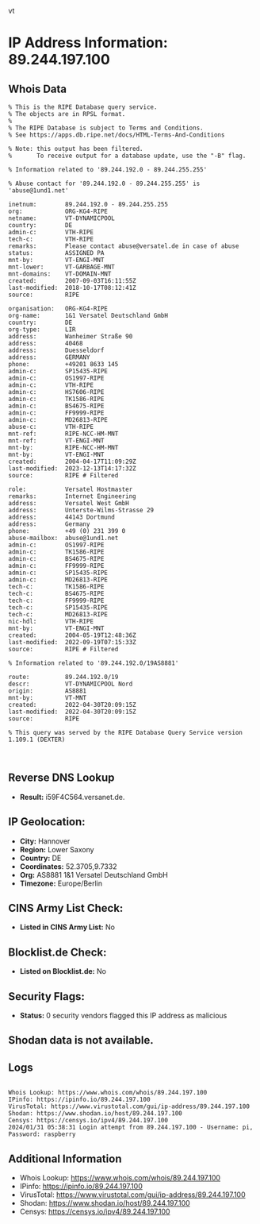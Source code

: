 vt
# IP Address Information: 89.244.197.100

## Whois Data
```
% This is the RIPE Database query service.
% The objects are in RPSL format.
%
% The RIPE Database is subject to Terms and Conditions.
% See https://apps.db.ripe.net/docs/HTML-Terms-And-Conditions

% Note: this output has been filtered.
%       To receive output for a database update, use the "-B" flag.

% Information related to '89.244.192.0 - 89.244.255.255'

% Abuse contact for '89.244.192.0 - 89.244.255.255' is 'abuse@1und1.net'

inetnum:        89.244.192.0 - 89.244.255.255
org:            ORG-KG4-RIPE
netname:        VT-DYNAMICPOOL
country:        DE
admin-c:        VTH-RIPE
tech-c:         VTH-RIPE
remarks:        Please contact abuse@versatel.de in case of abuse
status:         ASSIGNED PA
mnt-by:         VT-ENGI-MNT
mnt-lower:      VT-GARBAGE-MNT
mnt-domains:    VT-DOMAIN-MNT
created:        2007-09-03T16:11:55Z
last-modified:  2018-10-17T08:12:41Z
source:         RIPE

organisation:   ORG-KG4-RIPE
org-name:       1&1 Versatel Deutschland GmbH
country:        DE
org-type:       LIR
address:        Wanheimer Straße 90
address:        40468
address:        Duesseldorf
address:        GERMANY
phone:          +49201 8633 145
admin-c:        SP15435-RIPE
admin-c:        OS1997-RIPE
admin-c:        VTH-RIPE
admin-c:        HS7606-RIPE
admin-c:        TK1586-RIPE
admin-c:        BS4675-RIPE
admin-c:        FF9999-RIPE
admin-c:        MD26813-RIPE
abuse-c:        VTH-RIPE
mnt-ref:        RIPE-NCC-HM-MNT
mnt-ref:        VT-ENGI-MNT
mnt-by:         RIPE-NCC-HM-MNT
mnt-by:         VT-ENGI-MNT
created:        2004-04-17T11:09:29Z
last-modified:  2023-12-13T14:17:32Z
source:         RIPE # Filtered

role:           Versatel Hostmaster
remarks:        Internet Engineering
address:        Versatel West GmbH
address:        Unterste-Wilms-Strasse 29
address:        44143 Dortmund
address:        Germany
phone:          +49 (0) 231 399 0
abuse-mailbox:  abuse@1und1.net
admin-c:        OS1997-RIPE
admin-c:        TK1586-RIPE
admin-c:        BS4675-RIPE
admin-c:        FF9999-RIPE
admin-c:        SP15435-RIPE
admin-c:        MD26813-RIPE
tech-c:         TK1586-RIPE
tech-c:         BS4675-RIPE
tech-c:         FF9999-RIPE
tech-c:         SP15435-RIPE
tech-c:         MD26813-RIPE
nic-hdl:        VTH-RIPE
mnt-by:         VT-ENGI-MNT
created:        2004-05-19T12:48:36Z
last-modified:  2022-09-19T07:15:33Z
source:         RIPE # Filtered

% Information related to '89.244.192.0/19AS8881'

route:          89.244.192.0/19
descr:          VT-DYNAMICPOOL Nord
origin:         AS8881
mnt-by:         VT-MNT
created:        2022-04-30T20:09:15Z
last-modified:  2022-04-30T20:09:15Z
source:         RIPE

% This query was served by the RIPE Database Query Service version 1.109.1 (DEXTER)



```
## Reverse DNS Lookup
- **Result:** i59F4C564.versanet.de.

## IP Geolocation:
- **City:** Hannover
- **Region:** Lower Saxony
- **Country:** DE
- **Coordinates:** 52.3705,9.7332
- **Org:** AS8881 1&1 Versatel Deutschland GmbH
- **Timezone:** Europe/Berlin

## CINS Army List Check:
- **Listed in CINS Army List:** 
No

## Blocklist.de Check:
- **Listed on Blocklist.de:** 
No

## Security Flags:
- **Status:** 0 security vendors flagged this IP address as malicious

## Shodan data is not available.

## Logs
```

Whois Lookup: https://www.whois.com/whois/89.244.197.100
IPinfo: https://ipinfo.io/89.244.197.100
VirusTotal: https://www.virustotal.com/gui/ip-address/89.244.197.100
Shodan: https://www.shodan.io/host/89.244.197.100
Censys: https://censys.io/ipv4/89.244.197.100
2024/01/31 05:38:31 Login attempt from 89.244.197.100 - Username: pi, Password: raspberry

```
## Additional Information
- Whois Lookup: https://www.whois.com/whois/89.244.197.100
- IPinfo: https://ipinfo.io/89.244.197.100
- VirusTotal: https://www.virustotal.com/gui/ip-address/89.244.197.100
- Shodan: https://www.shodan.io/host/89.244.197.100
- Censys: https://censys.io/ipv4/89.244.197.100

